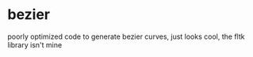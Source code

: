 # bezier
poorly optimized code to generate bezier curves, just looks cool, the fltk library isn't mine
